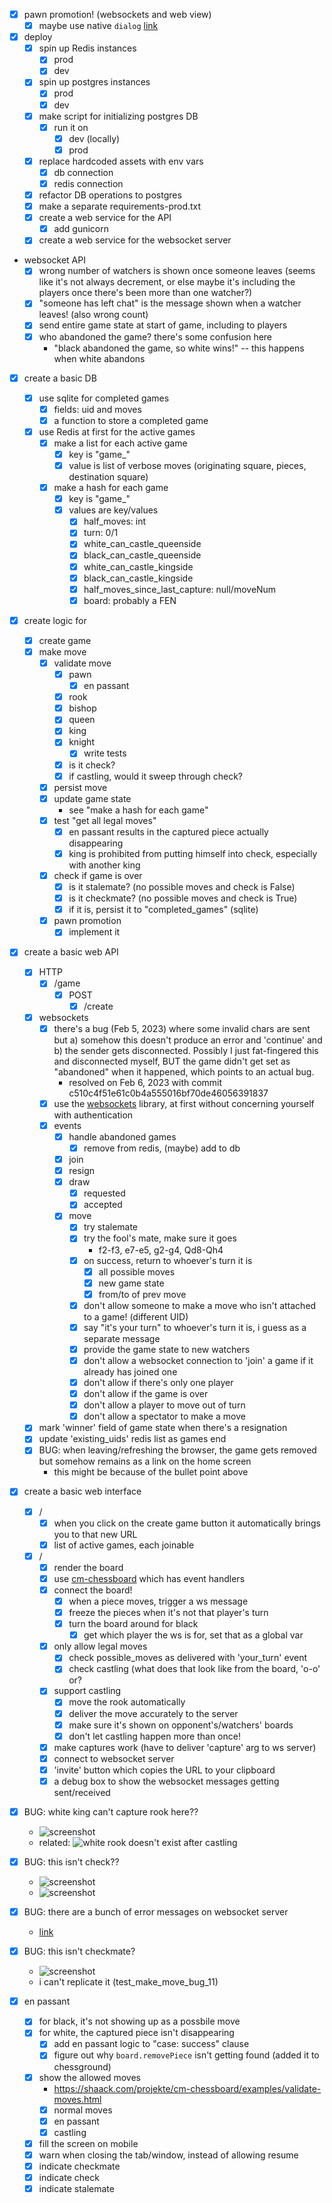 - [x] pawn promotion! (websockets and web view)
  - [x] maybe use native `dialog` [link](https://developer.mozilla.org/en-US/docs/Web/HTML/Element/dialog)
- [x] deploy
  - [x] spin up Redis instances
    - [x] prod
    - [x] dev
  - [x] spin up postgres instances
    - [x] prod
    - [x] dev
  - [x] make script for initializing postgres DB
    - [x] run it on 
      - [x] dev (locally)
      - [x] prod
  - [x] replace hardcoded assets with env vars
    - [x] db connection
    - [x] redis connection
  - [x] refactor DB operations to postgres
  - [x] make a separate requirements-prod.txt
  - [x] create a web service for the API
    - [x] add gunicorn
  - [x] create a web service for the websocket server
- websocket API
  - [x] wrong number of watchers is shown once someone leaves (seems like it's not always decrement, or else maybe it's including the players once there's been more than one watcher?)
  - [x] "someone has left chat" is the message shown when a watcher leaves! (also wrong count)
  - [x] send entire game state at start of game, including to players
  - [x] who abandoned the game? there's some confusion here
    - "black abandoned the game, so white wins!" -- this happens when white abandons

- [x] create a basic DB
  - [x] use sqlite for completed games
    - [x] fields: uid and moves
    - [x] a function to store a completed game
  - [x] use Redis at first for the active games
    - [x] make a list for each active game
        - [x] key is "game_<uid>"
        - [x] value is list of verbose moves (originating square, pieces, destination square)
    - [x] make a hash for each game
        - [x] key is "game_<uid>"
        - [x] values are key/values
            - [x] half_moves: int
            - [x] turn: 0/1
            - [x] white_can_castle_queenside
            - [x] black_can_castle_queenside
            - [x] white_can_castle_kingside
            - [x] black_can_castle_kingside
            - [x] half_moves_since_last_capture: null/moveNum
            - [x] board: probably a FEN
- [x] create logic for
  - [x] create game
  - [x] make move
    - [x] validate move
        - [x] pawn
            - [x] en passant
        - [x] rook
        - [x] bishop
        - [x] queen
        - [x] king
        - [x] knight
            - [x] write tests
        - [x] is it check?
        - [x] if castling, would it sweep through check?
    - [x] persist move
    - [x] update game state
        - see "make a hash for each game"
    - [x] test "get all legal moves"
        - [x] en passant results in the captured piece actually disappearing
        - [x] king is prohibited from putting himself into check, especially with another king
    - [x] check if game is over
        - [x] is it stalemate? (no possible moves and check is False)
        - [x] is it checkmate? (no possible moves and check is True)
        - [x] if it is, persist it to "completed_games" (sqlite)
    - [x] pawn promotion
        - [x] implement it

- [x] create a basic web API
  - [x] HTTP
    - [x] /game
      - [x] POST
         - [x] /create
  - [x] websockets
     - [x] there's a bug (Feb 5, 2023) where some invalid chars are sent but a) somehow this doesn't produce an error and 'continue' and b) the sender gets disconnected. Possibly I just fat-fingered this and disconnected myself, BUT the game didn't get set as "abandoned" when it happened, which points to an actual bug.
        - resolved on Feb 6, 2023 with commit c510c4f51e61c0b4a555016bf70de46056391837
     - [x] use the [websockets][1] library, at first without concerning yourself with authentication
     - [x] events
         - [x] handle abandoned games
           - [x] remove from redis, (maybe) add to db
         - [x] join
         - [x] resign
         - [x] draw
            - [x] requested
            - [x] accepted 
         - [x] move
            - [x] try stalemate
            - [x] try the fool's mate, make sure it goes
                - f2-f3, e7-e5, g2-g4, Qd8-Qh4
            - [x] on success, return to whoever's turn it is
                - [x] all possible moves
                - [x] new game state
                - [x] from/to of prev move
            - [x] don't allow someone to make a move who isn't attached to a game! (different UID)
            - [x] say "it's your turn" to whoever's turn it is, i guess as a separate message
            - [x] provide the game state to new watchers
            - [x] don't allow a websocket connection to 'join' a game if it already has joined one
            - [x] don't allow if there's only one player
            - [x] don't allow if the game is over
            - [x] don't allow a player to move out of turn
            - [x] don't allow a spectator to make a move

  - [x] mark 'winner' field of game state when there's a resignation
  - [x] update 'existing_uids' redis list as games end
  - [x] BUG: when leaving/refreshing the browser, the game gets removed but somehow remains as a link on the home screen
    - this might be because of the bullet point above


- [x] create a basic web interface
  - [x] /
    - [x] when you click on the create game button it automatically brings you to that new URL
    - [x] list of active games, each joinable
  - [x] /<uid>
    - [x] render the board
    - [x] use [cm-chessboard][3] which has event handlers
    - [x] connect the board!
        - [x] when a piece moves, trigger a ws message
        - [x] freeze the pieces when it's not that player's turn
        - [x] turn the board around for black
          - [x] get which player the ws is for, set that as a global var
    - [x] only allow legal moves
      - [x] check possible_moves as delivered with 'your_turn' event
      - [x] check castling (what does that look like from the board, 'o-o' or?
    - [x] support castling
       - [x] move the rook automatically
       - [x] deliver the move accurately to the server
       - [x] make sure it's shown on opponent's/watchers' boards
       - [x] don't let castling happen more than once!
    - [x] make captures work (have to deliver 'capture' arg to ws server)
    - [x] connect to websocket server
    - [x] 'invite' button which copies the URL to your clipboard
    - [x] a debug box to show the websocket messages getting sent/received

- [x] BUG: white king can't capture rook here??
  - ![screenshot](white_king_cant_capture_rook_BUG.png)
  - related: ![white rook doesn't exist after castling](white_rook_doesnt_exist_after_castling_BUG.png)
- [x] BUG: this isn't check??
  - ![screenshot](screenshots/this_isnt_check_but_should_be_BUG.png)
  - ![screenshot](screenshots/this_isnt_check_but_should_be_BUG_2.png)
- [x] BUG: there are a bunch of error messages on websocket server
  - [link](https://dashboard.render.com/web/srv-cfuuh9t3t39doaurs5q0/logs)
- [x] BUG: this isn't checkmate?
  - ![screenshot](screenshots/should_be_checkmate.png)
  - i can't replicate it (test_make_move_bug_11)

- [x] en passant
  - [x] for black, it's not showing up as a possbile move
  - [x] for white, the captured piece isn't disappearing
    - [x] add en passant logic to "case: success" clause
    - [x] figure out why `board.removePiece` isn't getting found (added it to chessground)
  - [x] show the allowed moves 
    - https://shaack.com/projekte/cm-chessboard/examples/validate-moves.html
    - [x] normal moves
    - [x] en passant
    - [x] castling
  - [x] fill the screen on mobile
  - [x] warn when closing the tab/window, instead of allowing resume
  - [x] indicate checkmate
  - [x] indicate check
  - [x] indicate stalemate

[1]: https://websockets.readthedocs.io/en/stable/intro/index.html
[2]: https://websockets.readthedocs.io/en/stable/topics/authentication.html
[3]: https://github.com/shaack/cm-chessboard#enablemoveinputeventhandler-color--undefined
